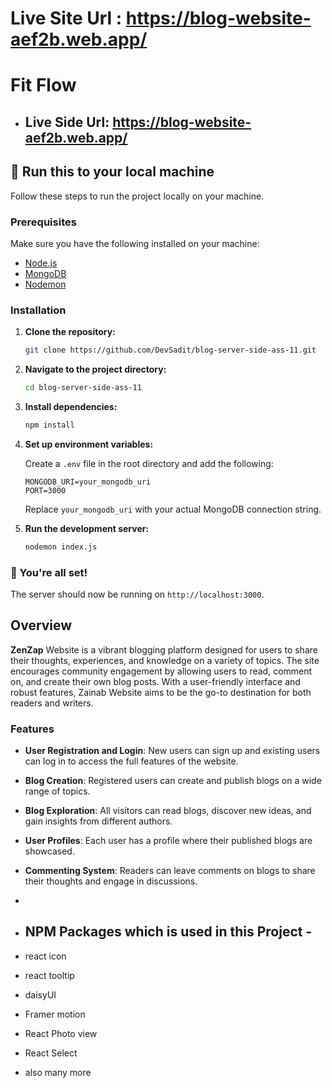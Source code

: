 # Live Site Url : https://blog-website-aef2b.web.app/


# Fit Flow
- ## Live Side Url: https://blog-website-aef2b.web.app/


## 🚀 Run this to your local machine

Follow these steps to run the project locally on your machine.

### Prerequisites

Make sure you have the following installed on your machine:
- [Node.js](https://nodejs.org/)
- [MongoDB](https://www.mongodb.com/)
- [Nodemon](https://nodemon.io/)

### Installation

1. **Clone the repository:**

    ```bash
    git clone https://github.com/DevSadit/blog-server-side-ass-11.git
    ```

2. **Navigate to the project directory:**

    ```bash
    cd blog-server-side-ass-11
    ```

3. **Install dependencies:**

    ```bash
    npm install
    ```

4. **Set up environment variables:**

    Create a `.env` file in the root directory and add the following:

    ```env
    MONGODB_URI=your_mongodb_uri
    PORT=3000
    ```

    Replace `your_mongodb_uri` with your actual MongoDB connection string.

5. **Run the development server:**

    ```bash
    nodemon index.js
    ```

### 🎉 You're all set!

The server should now be running on `http://localhost:3000`.



## Overview

**ZenZap** Website is a vibrant blogging platform designed for users to share their thoughts, experiences, and knowledge on a variety of topics. The site encourages community engagement by allowing users to read, comment on, and create their own blog posts. With a user-friendly interface and robust features, Zainab Website aims to be the go-to destination for both readers and writers.


### Features

- **User Registration and Login**: New users can sign up and existing users can log in to access the full features of the website.
- **Blog Creation**: Registered users can create and publish blogs on a wide range of topics.
- **Blog Exploration**: All visitors can read blogs, discover new ideas, and gain insights from different authors.
- **User Profiles**: Each user has a profile where their published blogs are showcased.
- **Commenting System**: Readers can leave comments on blogs to share their thoughts and engage in discussions.

- 
-  ## NPM Packages which is used in this Project -
- react icon
- react tooltip
- daisyUI
- Framer motion
- React Photo view
- React Select
- also many more
